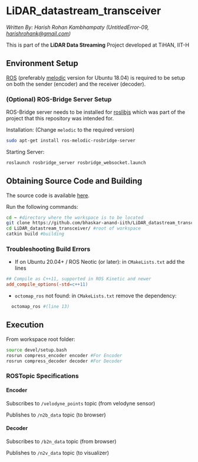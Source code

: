 # LiDAR_datastream_transceiver
_Written By: Harish Rohan Kambhampaty (UntitledError-09, harishrohank@gmail.com)_

This is part of the **LiDAR Data Streaming** Project developed at TiHAN, IIT-H

## Environment Setup
[ROS](https://www.ros.org/) (preferably [melodic](http://wiki.ros.org/melodic/Installation/Ubuntu) version for Ubuntu 18.04) is required to be setup on both the sender (encoder) and the receiver (decoder). 

### (Optional) ROS-Bridge Server Setup
ROS-Bridge server needs to be installed for [roslibjs](http://wiki.ros.org/roslibjs) which was part of the project that this repository was intended for. 

Installation: (Change `melodic` to the required version)
```bash
sudo apt-get install ros-melodic-rosbridge-server
```

Starting Server:
```bash
roslaunch rosbridge_server rosbridge_websocket.launch
```

## Obtaining Source Code and Building
The source code is available [here](https://github.com/bhaskar-anand-iith/LiDAR_datastream_transceiver/). 

Run the following commands:
```bash
cd ~ #directory where the workspace is to be located
git clone https://github.com/bhaskar-anand-iith/LiDAR_datastream_transceiver/
cd LiDAR_datastream_transceiver/ #root of workspace
catkin build #building
```

### Troubleshooting Build Errors
* If on Ubuntu 20.04+ / ROS Neotic (or later): in `CMakeLists.txt` add the lines
```makefile
## Compile as C++11, supported in ROS Kinetic and newer
add_compile_options(-std=c++11)
```
* `octomap_ros` not found: in `CMakeLists.txt` remove the dependency:
```makefile
  octomap_ros #(line 13)
```

## Execution
From workspace root folder:
```bash
source devel/setup.bash
rosrun compress_encoder encoder #For Encoder
rosrun compress_decoder decoder #For Decoder
```

### ROSTopic Specifications
#### Encoder
Subscribes to `/velodyne_points` topic (from velodyne sensor)

Publishes to `/n2b_data` topic (to browser)

#### Decoder
Subscribes to `/b2n_data` topic (from browser)

Publishes to `/n2v_data` topic (to visualizer)

